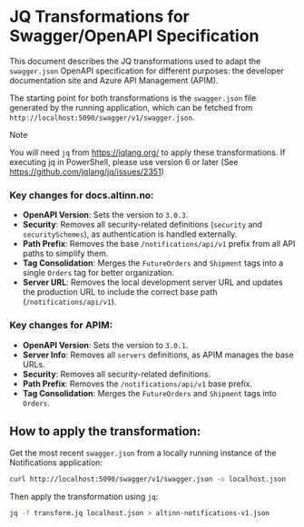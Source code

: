 # JQ Transformations for Swagger/OpenAPI Specification

This document describes the JQ transformations used to adapt the `swagger.json` OpenAPI specification for different purposes: the developer documentation site and Azure API Management (APIM).

The starting point for both transformations is the `swagger.json` file generated by the running application, which can be fetched from `http://localhost:5090/swagger/v1/swagger.json`.

> [!NOTE]
> You will need `jq` from https://jqlang.org/ to apply these transformations.
> If executing jq in PowerShell, please use version 6 or later (See https://github.com/jqlang/jq/issues/2351)



### Key changes for docs.altinn.no:
- **OpenAPI Version**: Sets the version to `3.0.3`.
- **Security**: Removes all security-related definitions (`security` and `securitySchemes`), as authentication is handled externally.
- **Path Prefix**: Removes the base `/notifications/api/v1` prefix from all API paths to simplify them.
- **Tag Consolidation**: Merges the `FutureOrders` and `Shipment` tags into a single `Orders` tag for better organization.
- **Server URL**: Removes the local development server URL and updates the production URL to include the correct base path (`/notifications/api/v1`).

### Key changes for APIM:
- **OpenAPI Version**: Sets the version to `3.0.1`.
- **Server Info**: Removes all `servers` definitions, as APIM manages the base URLs.
- **Security**: Removes all security-related definitions.
- **Path Prefix**: Removes the `/notifications/api/v1` base prefix.
- **Tag Consolidation**: Merges the `FutureOrders` and `Shipment` tags into `Orders`.


## How to apply the transformation:
Get the most recent `swagger.json` from a locally running instance of the Notifications application:

```bash
curl http://localhost:5090/swagger/v1/swagger.json -o localhost.json
```

Then apply the transformation using `jq`:

```bash
jq -f transform.jq localhost.json > altinn-notifications-v1.json
```

